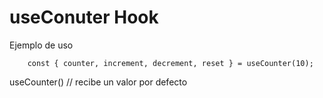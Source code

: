 # useConuter Hook

Ejemplo de uso
```
    const { counter, increment, decrement, reset } = useCounter(10);
```

useCounter() // recibe un valor por defecto